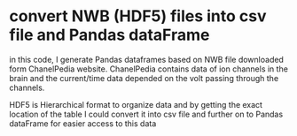# convert NWB (HDF5) files into csv file and Pandas dataFrame


in this code, I generate Pandas dataframes based on NWB file downloaded form ChanelPedia website. ChanelPedia contains data of ion channels in the brain and the current/time data depended on the volt passing through the channels.

HDF5 is Hierarchical format to organize data and by getting the exact location of the table I could convert it into csv file and further on to Pandas dataFrame for easier access to this data
